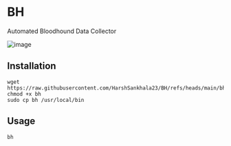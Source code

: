 # BH
Automated Bloodhound Data Collector

![image](https://github.com/user-attachments/assets/52dfe479-2959-4f6f-bbbb-6cf8eade44f3)

## Installation

```
wget https://raw.githubusercontent.com/HarshSankhala23/BH/refs/heads/main/bh
chmod +x bh
sudo cp bh /usr/local/bin
```

## Usage
```
bh
```


